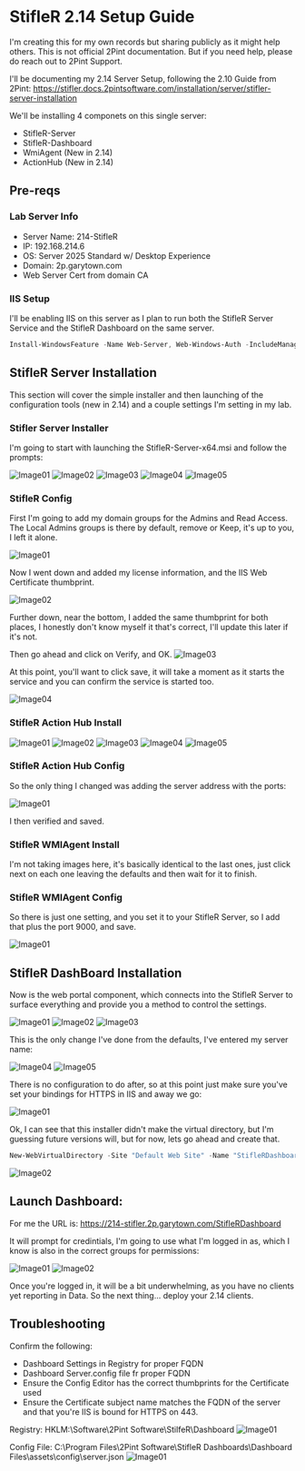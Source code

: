# StifleR 2.14 Setup Guide

I'm creating this for my own records but sharing publicly as it might help others.  This is not official 2Pint documentation.  But if you need help, please do reach out to 2Pint Support.  

I'll be documenting my 2.14 Server Setup, following the 2.10 Guide from 2Pint:  https://stifler.docs.2pintsoftware.com/installation/server/stifler-server-installation


We'll be installing 4 componets on this single server:
- StifleR-Server
- StifleR-Dashboard
- WmiAgent (New in 2.14)
- ActionHub (New in 2.14)
  
## Pre-reqs

### Lab Server Info

- Server Name: 214-StifleR
- IP: 192.168.214.6
- OS: Server 2025 Standard w/ Desktop Experience
- Domain: 2p.garytown.com
- Web Server Cert from domain CA

### IIS Setup
I'll be enabling IIS on this server as I plan to run both the StifleR Server Service and the StifleR Dashboard on the same server.

```PowerShell
Install-WindowsFeature -Name Web-Server, Web-Windows-Auth -IncludeManagementTools
```

## StifleR Server Installation

This section will cover the simple installer and then launching of the configuration tools (new in 2.14) and a couple settings I'm setting in my lab.

### Stifler Server Installer

I'm going to start with launching the StifleR-Server-x64.msi and follow the prompts:

![Image01](media/ServerSetup01.png)
![Image02](media/ServerSetup02.png)
![Image03](media/ServerSetup03.png)
![Image04](media/ServerSetup04.png)
![Image05](media/ServerSetup05.png)

### StifleR Config

First I'm going to add my domain groups for the Admins and Read Access.  The Local Admins groups is there by default, remove or Keep, it's up to you, I left it alone.

![Image01](media/ServerConfig01.png)

Now I went down and added my license information, and the IIS Web Certificate thumbprint.

![Image02](media/ServerConfig02.png)

Further down, near the bottom, I added the same thumbprint for both places, I honestly don't know myself it that's correct, I'll update this later if it's not.

Then go ahead and click on Verify, and OK.
![Image03](media/ServerConfig03.png)

At this point, you'll want to click save, it will take a moment as it starts the service and you can confirm the service is started too.

![Image04](media/ServerConfig04.png)

### StifleR Action Hub Install

![Image01](media/ActionHubSetup01.png)
![Image02](media/ActionHubSetup02.png)
![Image03](media/ActionHubSetup03.png)
![Image04](media/ActionHubSetup04.png)
![Image05](media/ActionHubSetup05.png)

### StifleR Action Hub Config

So the only thing I changed was adding the server address with the ports:

![Image01](media/ActionHubConfig01.png)

I then verified and saved.

### StifleR WMIAgent Install

I'm not taking images here, it's basically identical to the last ones, just click next on each one leaving the defaults and then wait for it to finish.

### StifleR WMIAgent Config

So there is just one setting, and you set it to your StifleR Server, so I add that plus the port 9000, and save.

![Image01](media/WMIAgentConfig01.png)

## StifleR DashBoard Installation

Now is the web portal component, which connects into the StifleR Server to surface everything and provide you a method to control the settings.

![Image01](media/DashboardSetup01.png)
![Image02](media/DashboardSetup02.png)
![Image03](media/DashboardSetup03.png)

This is the only change I've done from the defaults, I've entered my server name:

![Image04](media/DashboardSetup04.png)
![Image05](media/DashboardSetup05.png)

There is no configuration to do after, so at this point just make sure you've set your bindings for HTTPS in IIS and away we go:

![Image01](media/DashboardIISConfig01.png)

Ok, I can see that this installer didn't make the virtual directory, but I'm guessing future versions will, but for now, lets go ahead and create that.

```PowerShell
New-WebVirtualDirectory -Site "Default Web Site" -Name "StifleRDashboard" -PhysicalPath 'C:\Program Files\2Pint Software\StifleR Dashboards\Dashboard Files'
```

![Image02](media/DashboardIISConfig02.png)

## Launch Dashboard:

For me the URL is: https://214-stifler.2p.garytown.com/StifleRDashboard

It will prompt for credintials, I'm going to use what I'm logged in as, which I know is also in the correct groups for permissions:

![Image01](media/DashBoard01.png)
![Image02](media/DashBoard02.png)

Once you're logged in, it will be a bit underwhelming, as you have no clients yet reporting in Data.  So the next thing... deploy your 2.14 clients.


## Troubleshooting

Confirm the following:
- Dashboard Settings in Registry for proper FQDN 
- Dashboard Server.config file fr proper FQDN
- Ensure the Config Editor has the correct thumbprints for the Certificate used
- Ensure the Certificate subject name matches the FQDN of the server and that you're IIS is bound for HTTPS on 443.

Registry: HKLM:\Software\2Pint Software\StilfeR\Dashboard
![Image01](media/DashBoardRegistry01.png)

Config File: C:\Program Files\2Pint Software\StifleR Dashboards\Dashboard Files\assets\config\server.json
![Image01](media/DashBoardConfig01.png)
